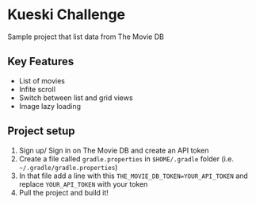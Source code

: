 # Kueski Challenge
Sample project that list data from The Movie DB

## Key Features
* List of movies
* Infite scroll
* Switch between list and grid views
* Image lazy loading

## Project setup
1. Sign up/ Sign in on The Movie DB and create an API token
2. Create a file called `gradle.properties` in `$HOME/.gradle` folder (i.e. `~/.gradle/gradle.properties`)
3. In that file add a line with this `THE_MOVIE_DB_TOKEN=YOUR_API_TOKEN` and replace `YOUR_API_TOKEN` with your token
4. Pull the project and build it!
